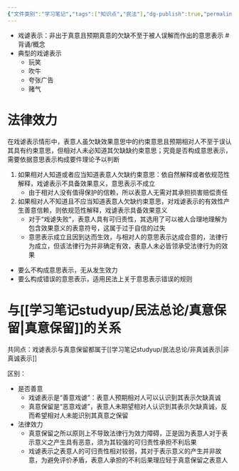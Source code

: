 ```yaml
---
{"文件类别":"学习笔记","tags":["知识点","民法"],"dg-publish":true,"permalink":"/学习笔记studyup/民法总论/戏谑表示/","dgPassFrontmatter":true,"created":"2024-07-16T20:13:10.872+08:00","updated":"2024-10-25T12:33:35.317+08:00"}
---
```


- 戏谑表示：非出于真意且预期真意的欠缺不至于被人误解而作出的意思表示 #背诵/概念 
- 典型的戏谑表示
	- 玩笑
	- 吹牛
	- 夸张广告
	- 赌气

# 法律效力
在戏谑表示情形中，表意人虽欠缺效果意思中的约束意思且预期相对人不至于误认其具有约束意思，但相对人未必知道其欠缺缺约束意思；究竟是否构成意思表示，需要依据意思表示构成要件理论予以判断
1. 如果相对人知道或者应当知道表意人欠缺约束意思：依自然解释或者依规范性解释，戏谑表示不具备效果意义，意思表示不成立
	- 由于相对人没有值得保护的信赖，所以表意人无需对其承担损害赔偿责任
2. 如果相对人不知道且不应当知道表意人欠缺约束意思，对戏谑表示的有效性产生善意信赖，则依规范性解释，戏谑表示具备效果意义
	- 对于“戏谑失败”，表意人具有可归责性，其选用了可以被人合理地理解为包含效果意义的表意符号，这属于过于自信的过失
	- 意思表示成立且因到达而生效，与相对人的意思表示达成合意的，法律行为成立，但该法律行为并非确定有效，表意人未必皆领承受法律行为的效果

- 要么不构成意思表示，无从发生效力
- 要么构成错误的意思表示，适用民法上关于意思表示错误的规则
# 与[[学习笔记studyup/民法总论/真意保留\|真意保留]]的关系
共同点：戏谑表示与真意保留都属于[[学习笔记studyup/民法总论/非真诚表示\|非真诚表示]]

区别：
- 是否善意
	- 戏谑表示是“善意戏谑”：表意人预期相对人可以认识到其表示欠缺真诚
	- 真意保留是“恶意戏谑”，表意人未期望相对人认识到其表示欠缺真诚，反而希望相对人未能识别其真意之保留
- 法律效力
	- 真意保留之所以原则上不导致法律行为效力障碍，正是因为表意人对于表示意义之产生具有恶意，须为其较强的可归责性承担不利后果
	- 戏谑表示之表意人的可归责性相对较弱，其对于表示意义的产生并非故意，为避免评价矛盾，表意人承担的不利后果理应轻于真意保留之表意人